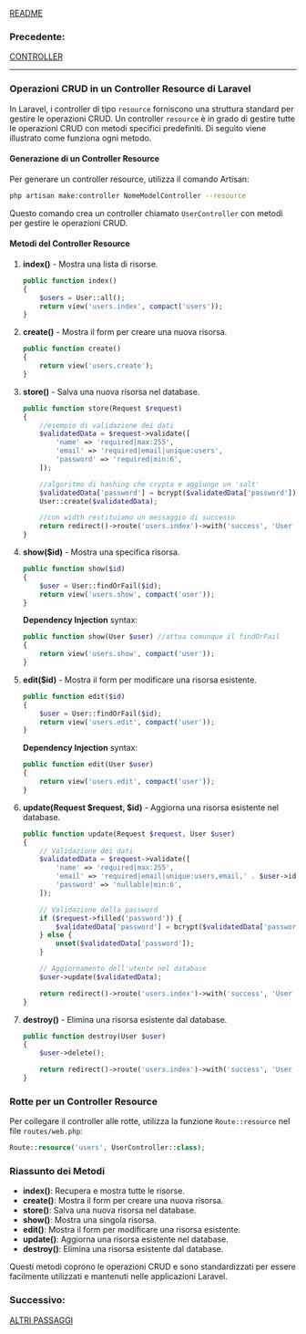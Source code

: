 [README](../README.md)<br>
### **Precedente:**
[CONTROLLER](CONTROLLER.md)

---

### Operazioni CRUD in un Controller Resource di Laravel

In Laravel, i controller di tipo `resource` forniscono una struttura standard per gestire le operazioni CRUD. Un controller `resource` è in grado di gestire tutte le operazioni CRUD con metodi specifici predefiniti. Di seguito viene illustrato come funziona ogni metodo.

#### Generazione di un Controller Resource

Per generare un controller resource, utilizza il comando Artisan:

```bash
php artisan make:controller NomeModelController --resource
```

Questo comando crea un controller chiamato `UserController` con metodi per gestire le operazioni CRUD.

#### Metodi del Controller Resource

1. **index()** - Mostra una lista di risorse.

    ```php
    public function index()
    {
        $users = User::all();
        return view('users.index', compact('users'));
    }
    ```

2. **create()** - Mostra il form per creare una nuova risorsa.

    ```php
    public function create()
    {
        return view('users.create');
    }
    ```

3. **store()** - Salva una nuova risorsa nel database.

    ```php
    public function store(Request $request)
    {
        //esempio di validazione dei dati
        $validatedData = $request->validate([
            'name' => 'required|max:255',
            'email' => 'required|email|unique:users',
            'password' => 'required|min:6',
        ]);

        //algoritmo di hashing che crypta e aggiunge un 'salt'
        $validatedData['password'] = bcrypt($validatedData['password']);
        User::create($validatedData);

        //con width restituiamo un messaggio di successo
        return redirect()->route('users.index')->with('success', 'User created successfully.');
    }
    ```

4. **show($id)** - Mostra una specifica risorsa.

    ```php
    public function show($id)
    {
        $user = User::findOrFail($id);
        return view('users.show', compact('user'));
    }
    ```

    **Dependency Injection** syntax: 
    ```php
    public function show(User $user) //attua comunque il findOrFail
    {
        return view('users.show', compact('user'));
    }
    ```

5. **edit($id)** - Mostra il form per modificare una risorsa esistente.

    ```php
    public function edit($id)
    {
        $user = User::findOrFail($id);
        return view('users.edit', compact('user'));
    }
    ```

    **Dependency Injection** syntax: 
    ```php
    public function edit(User $user)
    {
        return view('users.edit', compact('user'));
    }
    ```

6. **update(Request $request, $id)** - Aggiorna una risorsa esistente nel database.

    ```php
    public function update(Request $request, User $user)
    {
        // Validazione dei dati
        $validatedData = $request->validate([
            'name' => 'required|max:255',
            'email' => 'required|email|unique:users,email,' . $user->id,
            'password' => 'nullable|min:6',
        ]);

        // Validazione della password
        if ($request->filled('password')) {
            $validatedData['password'] = bcrypt($validatedData['password']);
        } else {
            unset($validatedData['password']);
        }

        // Aggiornamento dell'utente nel database
        $user->update($validatedData);

        return redirect()->route('users.index')->with('success', 'User updated successfully.');
    }

    ```

7. **destroy()** - Elimina una risorsa esistente dal database.

    ```php
    public function destroy(User $user)
    {
        $user->delete();

        return redirect()->route('users.index')->with('success', 'User deleted successfully.');
    }
    ```

### Rotte per un Controller Resource

Per collegare il controller alle rotte, utilizza la funzione `Route::resource` nel file `routes/web.php`:

```php
Route::resource('users', UserController::class);
```

### Riassunto dei Metodi

- **index()**: Recupera e mostra tutte le risorse.
- **create()**: Mostra il form per creare una nuova risorsa.
- **store()**: Salva una nuova risorsa nel database.
- **show()**: Mostra una singola risorsa.
- **edit()**: Mostra il form per modificare una risorsa esistente.
- **update()**: Aggiorna una risorsa esistente nel database.
- **destroy()**: Elimina una risorsa esistente dal database.

Questi metodi coprono le operazioni CRUD e sono standardizzati per essere facilmente utilizzati e mantenuti nelle applicazioni Laravel.

### **Successivo:**
[ALTRI PASSAGGI](OTHER.md)
